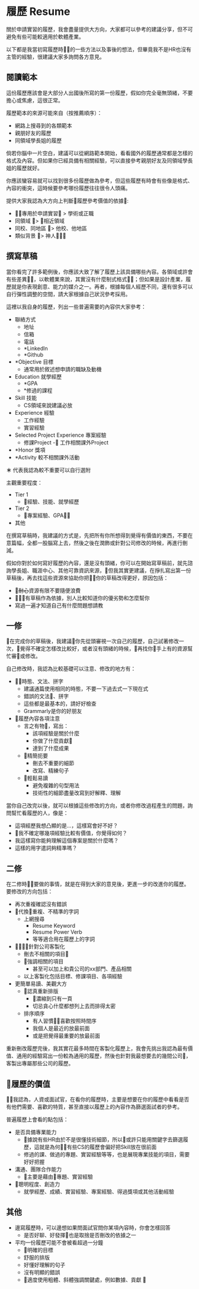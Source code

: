 # 履歷 Resume

關於申請實習的履歷，我會盡量提供大方向，大家都可以參考的建議分享，但不可避免有些可能較適用於軟體產業。

以下都是我當初寫履歷時的一些方法以及事後的想法，但畢竟我不是HR也沒有主管的經驗，很建議大家多詢問各方意見。

## 閱讀範本

這份履歷應該會是大部分人出國後所寫的第一份履歷，假如你完全毫無頭緒，不要擔心或焦慮，這很正常。

履歷範本的來源可能來自（按推薦順序）：

- 網路上搜尋到的各類範本
- 親朋好友的履歷
- 同領域學長姐的履歷

倘若你腦中一片空白，建議可以從網路範本開始，看看國外的履歷通常都是怎樣的格式及內容。但如果你已經具備有相關經驗，可以直接參考親朋好友及同領域學長姐的履歷就好。

你應該蠻容易就可以找到很多份履歷做為參考，但這些履歷有時會有些像是格式、內容的衝突，這時候要參考哪份履歷往往很令人頭痛。

提供大家我認為大方向上判斷履歷參考價值的依據:

- 專用於申請實習 > 學術或正職
- 同領域 > 相近領域
- 同校、同地區 > 他校、他地區
- 類似背景 > 神人

## 撰寫草稿

當你看完了許多範例後，你應該大致了解了履歷上該具備哪些內容。各領域或許會有些差異，以軟體業來說，其實沒有什麼制式格式；但如果是設計產業，履歷就是你表現創意、能力的媒介之一。再者，根據每個人經歷不同，還有很多可以自行彈性調整的空間，請大家根據自己狀況參考採用。

這裡以我自身的履歷，列出一些普遍需要的內容供大家參考：

- 聯絡方式
  - 地址
  - 信箱
  - 電話
  - *LinkedIn
  - *Github
- *Objective 目標
  - 通常用於敘述想申請的職缺及動機
- Education 就學經歷
  - *GPA
  - *修過的課程
- Skill 技能
  - CS領域來說建議必放
- Experience 經驗
  - 工作經驗
  - 實習經驗
- Selected Project Experience 專案經驗
  - 修課Project
  - 工作相關課外Project
- *Honor 獎項
- *Activity 較不相關課外活動

**＊** 代表我認為較不重要可以自行選附

主觀重要程度：

- Tier 1
  - 經驗、技能、就學經歷
- Tier 2
  - 專案經驗、GPA
- 其他

在撰寫草稿時，我建議的方式是，先把所有你所想得到覺得有價值的東西，不要在意篇幅，全都一股腦寫上去，然後之後在潤飾或針對公司修改的時候，再進行刪減。

假如你對於如何寫好履歷的內容，還是沒有頭緒，你可以在開始寫草稿前，就先諮詢學長姐、職涯中心、其他可靠資訊來源，但我其實更建議，在掙扎寫出第一份草稿後，再去找這些資源來協助你把你的草稿改得更好，原因包括：

- ~~耐心~~資源有限不要隨便浪費
- 有草稿作為依據，別人比較知道你的優劣勢和怎麼幫你
- 寫過一遍才知道自己有什麼問題想請教

## 一修

在完成你的草稿後，我建議你先從頭審視一次自己的履歷，自己試著修改一次，覺得不確定怎樣改比較好，或者沒有頭緒的時候，再找你手上有的資源幫忙審或修改。

自己修改時，我認為比較基礎可以注意、修改的地方有：

- 時態、文法、拼字
  - 建議通篇使用相同的時態，不要一下過去式一下現在式
  - 錯誤的文法、拼字
  - 這些都是最基本的，請好好檢查
  - Grammarly是你的好朋友
- 履歷內容各項注意
  - 言之有物，寫出：
    - 該項經驗是關於什麼
    - 你做了什麼貢獻
    - 達到了什麼成果
  - 精簡扼要
    - 刪去不重要的細節
    - 改寫、精練句子
  - 輕鬆易讀
    - 避免複雜的句型用法
    - 技術性的細節盡量改寫到好解釋、理解

當你自己改完以後，就可以根據這些修改的方向，或者你修改過程產生的問題，詢問幫忙看履歷的人，像是：

- 這項經歷我想凸顯的是...，這樣寫會好不好？
- 我不確定哪幾項經驗比較有價值，你覺得如何？
- 我這樣寫你能夠理解這個專案是關於什麼嗎？
- 這樣的用字遣詞夠精準嗎？

## 二修

在二修時要做的事情，就是在得到大家的意見後，更進一步的改進你的履歷。要修改的方向包括：

- 再次重複確認沒有錯誤
- 代換重複、不精準的字詞
  - 上網搜尋
    - Resume Keyword
    - Resume Power Verb
    - 等等適合用在履歷上的字詞
- 針對公司客製化
  - 刪去不相關的項目
  - 強調相關的項目
    - 甚至可以加上和貴公司的xx部門、產品相關
  - 以上客製化包括目標、修課項目、各項經驗
- 更簡單易讀、美觀大方
  - 認真重新排版
    - 濃縮到只有一頁
    - 切忌貪心什麼都想列上去而排得太密
  - 排序順序
    - 有人習慣喜歡按照時間序
    - 我個人是最近的放最前面
    - 或是把覺得最重要的放最前面

重新刪改履歷完後，我其實花最多時間在客製化履歷上，我會先挑出我認為最有價值、通用的經驗寫出一份較為通用的履歷，然後也針對我最想要去的幾間公司，客製出專屬那些公司的履歷。

## 履歷的價值

我認為，人資或面試官，在看你的履歷時，主要是想要在你的履歷中看看是否有他們需要、喜歡的特質，甚至直接以履歷上的內容作為篩選面試者的參考。

普遍履歷上會看的點包括：

- 是否具備專業能力
  - 據說有些HR由於不是很懂技術細節，所以或許只能用關鍵字去篩選履歷，這就是為何有些CS的履歷會偏好把Skill放在很前面
  - 修過的課、做過的專題、實習經驗等等，也是展現專業技能的項目，需要好好把握
- 溝通、團隊合作能力
  - 主要是藉由專題、實習經驗
- 聰明程度、創造力
  - 就學經歷、成績、實習經驗、專案經驗、得過獎項或其他活動經驗

## 其他

- 邊寫履歷時，可以邊想如果問面試官問你某項內容時，你會怎樣回答
  - 是否好聊、好發揮也是取捨是否刪改的依據之一
- 平均一份履歷可能不會被看超過一分鐘
  - 明確的目標
  - 舒服的排版
  - 好懂好理解的句子
  - 沒有明顯的錯誤
  - 適度使用粗體、斜體強調關鍵處，例如數據、貢獻
